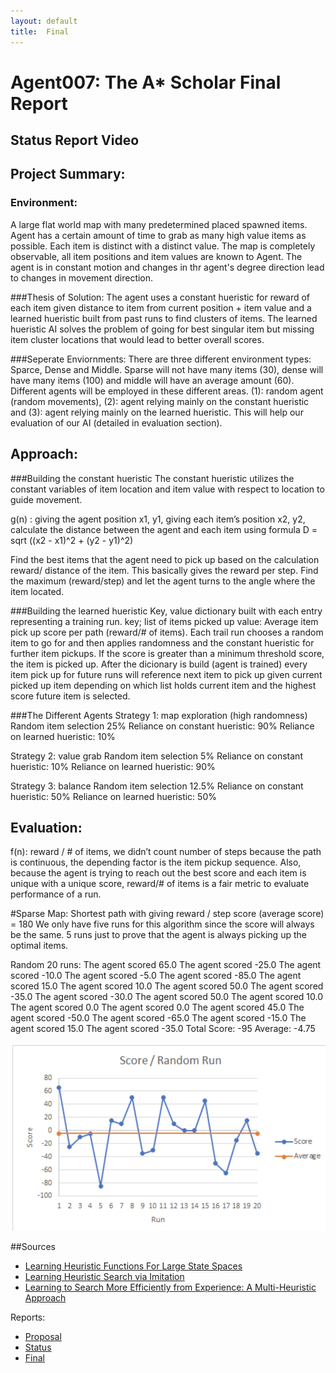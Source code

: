 ```yaml
---
layout: default
title:  Final
---
```


# Agent007: The A* Scholar Final Report

## Status Report Video

## Project Summary:

### Environment:
A large flat world map with many predetermined placed spawned items. Agent has a certain amount of time to grab as many high value items as possible. Each item is distinct with a distinct value. The map is completely observable, all item positions and item values are known to Agent. The agent is in constant motion and changes in thr agent's degree direction lead to changes in movement direction.

###Thesis of Solution:
The agent uses a constant hueristic for reward of each item given distance to item from current position + item value and a learned hueristic built from past runs to find clusters of items. The learned hueristic AI solves the problem of going for best singular item but missing item cluster locations that would lead to better overall scores. 

###Seperate Enviornments:
There are three different environment types: Sparce, Dense and Middle. Sparse will not have many items (30), dense will have many items (100) and middle will have an average amount (60). Different agents will be employed in these different areas. (1): random agent (random movements), (2): agent relying mainly on the constant hueristic and (3): agent relying mainly on the learned hueristic. This will help our evaluation of our AI (detailed in evaluation section).

## Approach:

###Building the constant hueristic
The constant hueristic utilizes the constant variables of item location and item value with respect to location to guide movement.

g(n) : giving the agent position x1, y1, giving each item’s position x2, y2, calculate the distance between the agent and each item using formula D = sqrt ((x2 - x1)^2 + (y2 - y1)^2) 

Find the best items that the agent need to pick up based on the calculation reward/ distance of the item. This basically gives the reward per step. Find the maximum (reward/step) and let the agent turns to the angle where the item located. 

###Building the learned hueristic
Key, value dictionary built with each entry representing a training run.
key; list of items picked up
value: Average item pick up score per path (reward/# of items).
Each trail run chooses a random item to go for and then applies randomness and the constant hueristic for further item pickups. If the score is greater than a minimum threshold score, the item is picked up. After the dicionary is build (agent is trained) every item pick up for future runs will reference next item to pick up given current picked up item depending on which list holds current item and the highest score future item is selected. 

###The Different Agents
Strategy 1: map exploration (high randomness)
Random item selection 25%
Reliance on constant hueristic: 90%
Reliance on learned hueristic: 10%

Strategy 2: value grab
Random item selection 5%
Reliance on constant hueristic: 10%
Reliance on learned hueristic: 90%

Strategy 3: balance
Random item selection 12.5%
Reliance on constant hueristic: 50%
Reliance on learned hueristic: 50%

## Evaluation:
f(n): reward / # of items, we didn’t count number of steps because the path is continuous, the depending factor is the item pickup sequence. Also, because the agent is trying to reach out the best score and each item is unique with a unique score, reward/# of items is a fair metric to evaluate performance of a run.

#Sparse Map:
Shortest path with giving reward / step score (average score) = 180
We only have five runs for this algorithm since the score will always be the same. 5 runs just to prove that the agent is always picking up the optimal items.

Random 20 runs:
The agent scored 65.0
The agent scored -25.0
The agent scored -10.0
The agent scored -5.0
The agent scored -85.0
The agent scored 15.0
The agent scored 10.0
The agent scored 50.0
The agent scored -35.0
The agent scored -30.0
The agent scored 50.0
The agent scored 10.0
The agent scored 0.0
The agent scored 0.0
The agent scored 45.0
The agent scored -50.0
The agent scored -65.0
The agent scored -15.0
The agent scored 15.0
The agent scored -35.0
Total Score: -95 
Average: -4.75

![](randomVSConstant.png?raw=true)



##Sources
- [Learning Heuristic Functions For Large State Spaces](https://www.sciencedirect.com/science/article/pii/S0004370211000877?fbclid=IwAR3o29EXShje6HAfJ-OC908yusSttGQ1AaaLXFmG_2wmK_0_tiwZCSYQCDI) 
- [Learning Heuristic Search via Imitation](http://proceedings.mlr.press/v78/bhardwaj17a/bhardwaj17a.pdf)
- [Learning to Search More Efficiently from Experience: A Multi-Heuristic Approach](https://www.cs.cmu.edu/~maxim/files/learningtosearch_socs15.pdf)

Reports:

- [Proposal](proposal.html)
- [Status](status.html)
- [Final](final.html)







